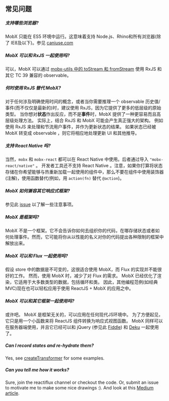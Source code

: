 ## 常见问题

##### 支持哪些浏览器?

MobX 只能在 ES5 环境中运行。这意味着支持 Node.js、Rhino和所有浏览器(除了 IE8及以下)。参见 [caniuse.com](http://caniuse.com/#feat=es5)

##### MobX 可以和 RxJS 一起使用吗?
可以，MobX 可以通过 [mobx-utils 中的 toStream 和 fromStream](https://github.com/mobxjs/mobx-utils#tostream) 使用 RxJS 和其它 TC 39 兼容的 observable。

##### 何时使用 RxJS 替代 MobX?
对于任何涉及明确使用时间的概念，或者当你需要推理一个 observable 历史值/事件(而不仅仅是最新的)时，建议使用 RxJS，因为它提供了更多的低层级的原始类型。
当你想对**状态**作出反应，而不是**事件**时，MobX 提供了一种更容易而且高层级处理方法。
实际上，结合 RxJS 和 MobX 可能会产生真正强大的架构。
例如使用 RxJS 来处理和节流用户事件，并作为更新状态的结果。
如果状态已经被 MobX 转变成 observable ，则它将相应地处理更新 UI 和其他推导。

##### 支持 React Native 吗?

当然，`mobx` 和 `mobx-react` 都可以在 React Native 中使用。后者通过导入 `"mobx-react/native"` 。
开发者工具还不支持 React Native 。注意，如果你打算将状态存储在你希望能够与热重新加载一起使用的组件中，那么不要在组件中使用装饰器(注解)，使用函数替代(例如，用 `action(fn)` 替代 `@action`)。

##### MobX 如何兼容其它响应式框架?

参见此 [issue](https://github.com/mobxjs/mobx/issues/18) 以了解一些注意事项。

##### MobX 是框架吗?

MobX 不是一个框架。它不会告诉你如何去组织你的代码，在哪存储状态或者如何处理事件。然而，它可能将你从以性能的名义对你的代码提出各种限制的框架中解放出来。

##### MobX 可以和 Flux 一起使用吗?

假设 store 中的数据是不可变的，这很适合使用 MobX，而 Flux 的实现并不能很好的工作。
然而，使用 MobX 时，减少了对 Flux 的需求。
MobX 已经优化了渲染，它适用于大多数类型的数据，包括循环和类。
因此，其他编程范例(如经典MVC)现在也可以轻松应用于使用 ReactJS + MobX 的应用之中。

##### MobX 可以和其它框架一起使用吗?

或许吧。
MobX 是框架无关的，可以应用在任何现代JS环境中。
为了方便起见，它只是用一个小函数来将 ReactJS 组件转换为响应式视图函数。
MobX 同样可以在服务器端使用，并且它已经可以和 jQuery (参见此 [Fiddle](http://jsfiddle.net/mweststrate/vxn7qgdw)) 和 [Deku](https://gist.github.com/mattmccray/d8740ea97013c7505a9b) 一起使用了。


##### Can I record states and re-hydrate them?

Yes, see [createTransformer](http://mobxjs.github.io/mobx/refguide/create-transformer.html) for some examples.

##### Can you tell me how it works?

Sure, join the reactiflux channel or checkout the code. Or, submit an issue to motivate me to make some nice drawings :).
And look at this [Medium article](https://medium.com/@mweststrate/becoming-fully-reactive-an-in-depth-explanation-of-mobservable-55995262a254).
